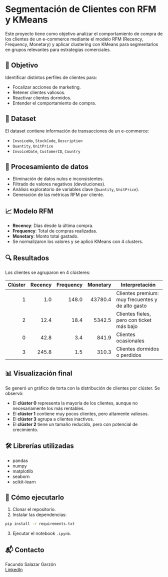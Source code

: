# Segmentación de Clientes con RFM y KMeans

Este proyecto tiene como objetivo analizar el comportamiento de compra de los clientes de un e-commerce mediante el modelo RFM (Recency, Frequency, Monetary) y aplicar clustering con KMeans para segmentarlos en grupos relevantes para estrategias comerciales.

## 📌 Objetivo
Identificar distintos perfiles de clientes para:
- Focalizar acciones de marketing.
- Retener clientes valiosos.
- Reactivar clientes dormidos.
- Entender el comportamiento de compra.

## 🧪 Dataset
El dataset contiene información de transacciones de un e-commerce:
- `InvoiceNo`, `StockCode`, `Description`
- `Quantity`, `UnitPrice`
- `InvoiceDate`, `CustomerID`, `Country`

## 🧹 Procesamiento de datos
- Eliminación de datos nulos e inconsistentes.
- Filtrado de valores negativos (devoluciones).
- Análisis exploratorio de variables clave (`Quantity`, `UnitPrice`).
- Generación de las métricas RFM por cliente.

## 📈 Modelo RFM
- **Recency**: Días desde la última compra.
- **Frequency**: Total de compras realizadas.
- **Monetary**: Monto total gastado.
- Se normalizaron los valores y se aplicó KMeans con 4 clusters.

## 🔍 Resultados

Los clientes se agruparon en 4 clústeres:

| Clúster | Recency | Frequency | Monetary | Interpretación |
|--------:|--------:|----------:|----------:|----------------|
| 1 | 1.0 | 148.0 | 43780.4 | Clientes premium: muy frecuentes y de alto gasto |
| 2 | 12.4 | 18.4 | 5342.5 | Clientes fieles, pero con ticket más bajo |
| 0 | 42.8 | 3.4 | 841.9 | Clientes ocasionales |
| 3 | 245.8 | 1.5 | 310.3 | Clientes dormidos o perdidos |

## 📊 Visualización final

Se generó un gráfico de torta con la distribución de clientes por clúster. Se observó:

- El **clúster 0** representa la mayoría de los clientes, aunque no necesariamente los más rentables.
- El **clúster 1** contiene muy pocos clientes, pero altamente valiosos.
- El **clúster 3** agrupa a clientes inactivos.
- El **clúster 2** tiene un tamaño reducido, pero con potencial de crecimiento.

## 🛠️ Librerías utilizadas

- pandas
- numpy
- matplotlib
- seaborn
- scikit-learn

## 🚀 Cómo ejecutarlo

1. Clonar el repositorio.
2. Instalar las dependencias:
```bash
pip install -r requirements.txt
```
3. Ejecutar el notebook `.ipynb`.

## 📬 Contacto

Facundo Salazar Garzón  
[LinkedIn](https://www.linkedin.com)

